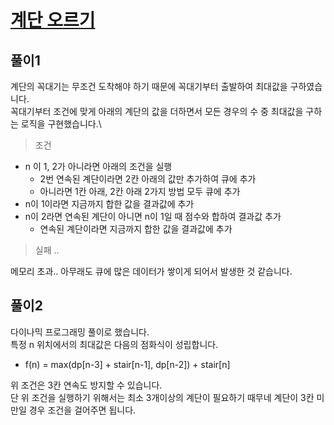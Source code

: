 # [계단 오르기](https://www.acmicpc.net/problem/2579)

## 풀이1

계단의 꼭대기는 무조건 도착해야 하기 때문에 꼭대기부터 출발하여 최대값을 구하였습니다.\
꼭대기부터 조건에 맞게 아래의 계단의 값을 더하면서 모든 경우의 수 중 최대값을 구하는 로직을 구현했습니다.\

> 조건
- n 이 1, 2가 아니라면 아래의 조건을 실행
  - 2번 연속된 계단이라면 2칸 아래의 값만 추가하여 큐에 추가
  - 아니라면 1칸 아래, 2칸 아래 2가지 방법 모두 큐에 추가
- n이 1이라면 지금까지 합한 값을 결과값에 추가
- n이 2라면 연속된 계단이 아니면 n이 1일 때 점수와 합하여 결과값 추가
  - 연속된 계단이라면 지금까지 합한 값을 결과값에 추가

> 실패 ..

메모리 초과.. 아무래도 큐에 많은 데이터가 쌓이게 되어서 발생한 것 같습니다.

## 풀이2

다이나믹 프로그래밍 풀이로 했습니다.\
특정 n 위치에서의 최대값은 다음의 점화식이 성립합니다.
- f(n) = max(dp[n-3] + stair[n-1], dp[n-2]) + stair[n]

위 조건은 3칸 연속도 방지할 수 있습니다.\
단 위 조건을 실행하기 위해서는 최소 3개이상의 계단이 필요하기 때무네 계단이 3칸 미만일 경우 조건을 걸어주면 됩니다.
